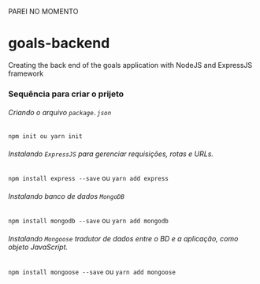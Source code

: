 PAREI NO MOMENTO 

# goals-backend
 Creating the back end of the goals application with NodeJS and ExpressJS framework

### Sequência para criar o prijeto

###### Criando o arquivo ```package.json```
```npm init ou yarn init```

###### Instalando ```ExpressJS``` para gerenciar requisições, rotas e URLs.
```npm install express --save``` ou ```yarn add express```

###### Instalando banco de dados ```MongoDB```
```npm install mongodb --save``` ou ```yarn add mongodb```

###### Instalando ```Mongoose``` tradutor de dados entre o BD e a aplicação, como objeto JavaScript.
```npm install mongoose --save``` ou ```yarn add mongoose```